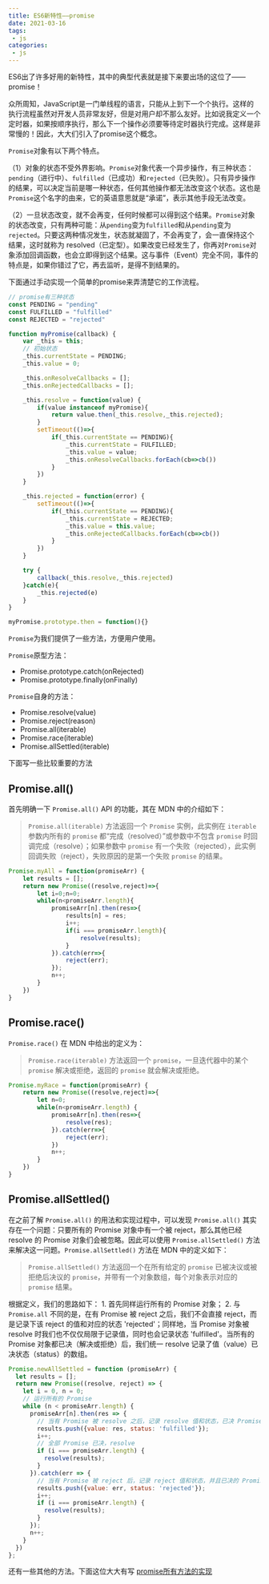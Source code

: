 ```yaml
---
title: ES6新特性——promise
date: 2021-03-16
tags:
 - js
categories:
 - js
---
```


ES6出了许多好用的新特性，其中的典型代表就是接下来要出场的这位了——promise！

众所周知，JavaScript是一门单线程的语言，只能从上到下一个个执行。这样的执行流程虽然对开发人员非常友好，但是对用户却不那么友好。比如说我定义一个定时器，如果按顺序执行，那么下一个操作必须要等待定时器执行完成。这样是非常慢的！因此，大大们引入了promise这个概念。

`Promise`对象有以下两个特点。

（1）对象的状态不受外界影响。`Promise`对象代表一个异步操作，有三种状态：`pending`（进行中）、`fulfilled`（已成功）和`rejected`（已失败）。只有异步操作的结果，可以决定当前是哪一种状态，任何其他操作都无法改变这个状态。这也是`Promise`这个名字的由来，它的英语意思就是“承诺”，表示其他手段无法改变。

（2）一旦状态改变，就不会再变，任何时候都可以得到这个结果。`Promise`对象的状态改变，只有两种可能：从`pending`变为`fulfilled`和从`pending`变为`rejected`。只要这两种情况发生，状态就凝固了，不会再变了，会一直保持这个结果，这时就称为 resolved（已定型）。如果改变已经发生了，你再对`Promise`对象添加回调函数，也会立即得到这个结果。这与事件（Event）完全不同，事件的特点是，如果你错过了它，再去监听，是得不到结果的。



下面通过手动实现一个简单的promise来弄清楚它的工作流程。

```js
// promise有三种状态
const PENDING = "pending"
const FULFILLED = "fulfilled"
const REJECTED = "rejected"

function myPromise(callback) {
    var _this = this;
    // 初始状态
    _this.currentState = PENDING;
    _this.value = 0;

    _this.onResolveCallbacks = [];
    _this.onRejectedCallbacks = [];

    _this.resolve = function(value) {
        if(value instanceof myPromise){
            return value.then(_this.resolve,_this.rejected);
        }
        setTimeout(()=>{
            if(_this.currentState == PENDING){
                _this.currentState = FULFILLED;
                _this.value = value;
                _this.onResolveCallbacks.forEach(cb=>cb())
            }
        })
    }

    _this.rejected = function(error) {
        setTimeout(()=>{
            if(_this.currentState == PENDING){
                _this.currentState = REJECTED;
                _this.value = this.value;
                _this.onRejectedCallbacks.forEach(cb=>cb())
            }
        })
    }

    try {
        callback(_this.resolve,_this.rejected)
    }catch(e){
        _this.rejected(e)
    }
}

myPromise.prototype.then = function(){}
```

`Promise`为我们提供了一些方法，方便用户使用。

`Promise`原型方法：

- Promise.prototype.catch(onRejected)
- Promise.prototype.finally(onFinally)

`Promise`自身的方法：

- Promise.resolve(value)
- Promise.reject(reason)
- Promise.all(iterable)
- Promise.race(iterable)
- Promise.allSettled(iterable)

下面写一些比较重要的方法



## Promise.all()

首先明确一下 `Promise.all()` API 的功能，其在 MDN 中的介绍如下：

> `Promise.all(iterable)` 方法返回一个 `Promise` 实例，此实例在 `iterable` 参数内所有的 `promise` 都“完成（resolved）”或参数中不包含 `promise` 时回调完成（resolve）；如果参数中 `promise` 有一个失败（rejected），此实例回调失败（reject），失败原因的是第一个失败 `promise` 的结果。

```js
Promise.myAll = function(promiseArr) {
    let results = [];
    return new Promise((resolve,reject)=>{
        let i=0;n=0;
        while(n<promiseArr.length){
            promiseArr[n].then(res=>{
                results[n] = res;
                i++;
                if(i === promiseArr.length){
                    resolve(results);
                }
            }).catch(err=>{
                reject(err);
            });
            n++;
        }
    })
}
```



## Promise.race()

`Promise.race()` 在 MDN 中给出的定义为：

> `Promise.race(iterable)` 方法返回一个 `promise`，一旦迭代器中的某个 `promise` 解决或拒绝，返回的 `promise` 就会解决或拒绝。

```js
Promise.myRace = function(promiseArr) {
    return new Promise((resolve,reject)=>{
        let n=0;
        while(n<promiseArr.length) {
            promiseArr[n].then(res=>{
                resolve(res);
            }).catch(err=>{
                reject(err);
            })
            n++;
        }
    })
}
```



## Promise.allSettled()

在之前了解 `Promise.all()` 的用法和实现过程中，可以发现 `Promise.all()` 其实存在一个问题：只要所有的 Promise 对象中有一个被 reject，那么其他已经 resolve 的 Promise 对象们会被忽略。因此可以使用 `Promise.allSettled()` 方法来解决这一问题。`Promise.allSettled()` 方法在 MDN 中的定义如下：

> `Promise.allSettled()` 方法返回一个在所有给定的 `promise` 已被决议或被拒绝后决议的 `promise`，并带有一个对象数组，每个对象表示对应的`promise` 结果。

根据定义，我们的思路如下： 1. 首先同样运行所有的 Promise 对象； 2. 与 `Promise.all` 不同的是，在有 Promise 被 reject 之后，我们不会直接 reject，而是记录下该 reject 的值和对应的状态 'rejected'；同样地，当 Promise 对象被 resolve 时我们也不仅仅局限于记录值，同时也会记录状态 'fulfilled'。当所有的 Promise 对象都已决（解决或拒绝）后，我们统一 resolve 记录了值（value）已决状态（status）的数组。

```js
Promise.newAllSettled = function (promiseArr) {
  let results = [];
  return new Promise((resolve, reject) => {
    let i = 0, n = 0;
    // 运行所有的 Promise
    while (n < promiseArr.length) {
      promiseArr[n].then(res => {
        // 当有 Promise 被 resolve 之后，记录 resolve 值和状态，已决 Promise 计数加一
        results.push({value: res, status: 'fulfilled'});
        i++;
        // 全部 Promise 已决，resolve
        if (i === promiseArr.length) {
          resolve(results);
        }
      }).catch(err => {
        // 当有 Promise 被 reject 后，记录 reject 值和状态，并且已决的 Promise 计数加一
        results.push({value: err, status: 'rejected'});
        i++;
        if (i === promiseArr.length) {
          resolve(results);
        }
      });
      n++;
    }
  })
};
```

还有一些其他的方法。下面这位大大有写
[promise所有方法的实现](https://zhuanlan.zhihu.com/p/107712626)